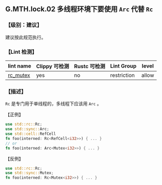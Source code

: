 ## G.MTH.lock.02   多线程环境下要使用 `Arc` 代替 `Rc`

### 【级别：建议】

建议按此规范执行。

### 【Lint 检测】

| lint name                                                    | Clippy 可检测 | Rustc 可检测 | Lint Group  | level |
| ------------------------------------------------------------ | ------------- | ------------ | ----------- | ----- |
| [rc_mutex](https://rust-lang.github.io/rust-clippy/master/#rc_mutex) | yes           | no           | restriction | allow |

### 【描述】

`Rc` 是专门用于单线程的，多线程下应该用  `Arc` 。

【正例】

```rust
use std::rc::Rc;
use std::sync::Arc;
use std::cell::RefCell
fn foo(interned: Rc<RefCell<i32>>) { ... }
// or
fn foo(interned: Arc<Mutex<i32>>) { ... }
```

【反例】

```rust
use std::rc::Rc;
use std::sync::Mutex;
fn foo(interned: Rc<Mutex<i32>>) { ... }
```
